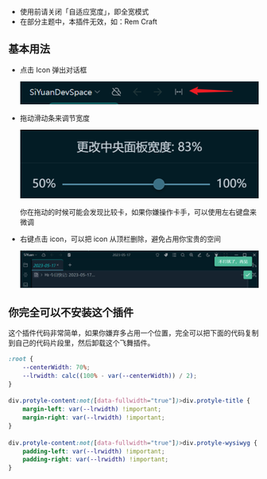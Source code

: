 
- 使用前请关闭「自适应宽度」，即全宽模式
- 在部分主题中，本插件无效，如：Rem Craft

## 基本用法



- 点击 Icon 弹出对话框

  ![](asset/Icon.png)

- 拖动滑动条来调节宽度

  ![](asset/dialog.png)

  你在拖动的时候可能会发现比较卡，如果你嫌操作卡手，可以使用左右键盘来微调

- 右键点击 icon，可以把 icon 从顶栏删除，避免占用你宝贵的空间

  ![](asset/bye.png)

## 你完全可以不安装这个插件

这个插件代码非常简单，如果你嫌弃多占用一个位置，完全可以把下面的代码复制到自己的代码片段里，然后卸载这个飞舞插件。

```css
:root {
    --centerWidth: 70%;
    --lrwidth: calc((100% - var(--centerWidth)) / 2);
}

div.protyle-content:not([data-fullwidth="true"])>div.protyle-title {
    margin-left: var(--lrwidth) !important;
    margin-right: var(--lrwidth) !important;
}

div.protyle-content:not([data-fullwidth="true"])>div.protyle-wysiwyg {
    padding-left: var(--lrwidth) !important;
    padding-right: var(--lrwidth) !important;
}
```
